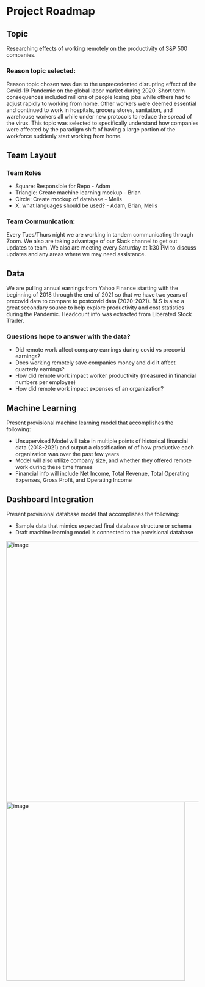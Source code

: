 # Project Roadmap

## Topic
Researching effects of working remotely on the productivity of S&P 500 companies.

### Reason topic selected: 
Reason topic chosen was due to the unprecedented disrupting effect 
of the Covid-19 Pandemic on the global labor market during 2020.
Short term consequences included millions of people losing jobs while others had to adjust rapidly
to working from home. Other workers were deemed essential and continued to work in hospitals,
grocery stores, sanitation, and warehouse workers all while under new protocols to reduce the
spread of the virus. This topic was selected to specifically understand how companies were 
affected by the paradigm shift of having a large portion of the workforce suddenly start 
working from home. 

## Team Layout

### Team Roles
- Square: Responsible for Repo - Adam
- Triangle: Create machine learning mockup - Brian
- Circle: Create mockup of database - Melis
- X: what languages should be used? - Adam, Brian, Melis

### Team Communication: 
Every Tues/Thurs night we are working in tandem communicating through Zoom. We also are taking advantage of our Slack channel to get out
updates to team. We also are meeting every Saturday at 1:30 PM to discuss updates and any areas where we may need assistance.

## Data 

We are pulling annual earnings from Yahoo Finance starting 
with the beginning of 2018 through the end of 2021 so that we have two years
of precovid data to compare to postcovid data (2020-2021). BLS is also a great secondary source
to help explore productivity and cost statistics during the Pandemic. Headcount info was extracted from Liberated Stock Trader.

### Questions hope to answer with the data?
- Did remote work affect company earnings during covid vs precovid earnings?
- Does working remotely save companies money and did it affect quarterly earnings?
- How did remote work impact worker productivity (measured in financial numbers per employee)
- How did remote work impact expenses of an organization?


## Machine Learning
Present provisional machine learning model that accomplishes the following:
- Unsupervised Model will take in multiple points of historical financial data (2018-2021) and output a classification of of how productive each organization was over the past few years
- Model will also utilize company size, and whether they offered remote work during these time frames
- Financial info will include Net Income, Total Revenue, Total Operating Expenses, Gross Profit, and Operating Income

## Dashboard Integration
Present provisional database model that accomplishes the following:
- Sample data that mimics expected final database structure or schema
- Draft machine learning model is connected to the provisional database

<img width="683" alt="image" src="https://user-images.githubusercontent.com/102189324/187052038-4a703f00-a8a0-4145-b742-1e892a9dd45d.png">
<img width="468" alt="image" src="https://user-images.githubusercontent.com/102189324/187052059-20b7c1af-d4f0-44f9-976f-3f42306ae83a.png">

